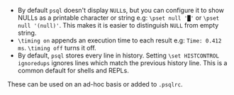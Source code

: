 <!--
.. title: Three useful psql settings
.. slug: three-psql-settings
.. date: 2020-11-26 00:00:00
.. tags: sql,sql
.. category: sql
.. link: 
.. description: 
.. type: text
-->

* By default `psql` doesn't display `NULL`s, but you can configure it to show NULLs as a printable character or string e.g: `\pset null '█'` or `\pset null '(null)'`. This makes it is easier to distinguish `NULL` from empty string.
* `\timing on` appends an execution time to each result e.g: `Time: 0.412 ms`. `\timing off` turns it off.
* By default, `psql` stores every line in history. Setting `\set HISTCONTROL ignoredups` ignores lines which match the previous history line. This is a common default for shells and REPLs.

These can be used on an ad-hoc basis or added to `.psqlrc`.
